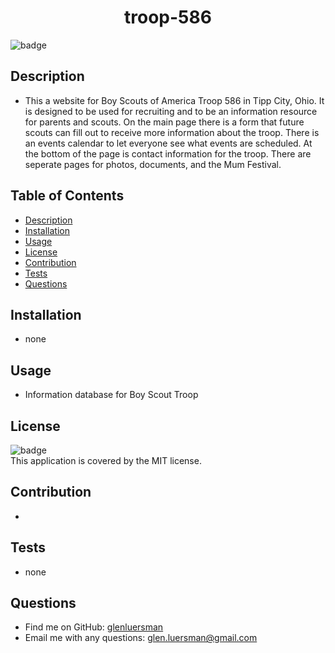 
<h1 align="center">troop-586</h1>
  
![badge](https://img.shields.io/badge/license-MIT-brightgreen)<br />
## Description
- This a website for Boy Scouts of America Troop 586 in Tipp City, Ohio. It is designed to be used for recruiting and to be an information resource for parents and scouts. On the main page there is a form that future scouts can fill out to receive more information about the troop. There is an events calendar to let everyone see what events are scheduled. At the bottom of the page is contact information for the troop. There are seperate pages for photos, documents, and the Mum Festival.
## Table of Contents
- [Description](#description)
- [Installation](#installation)
- [Usage](#usage)
- [License](#license)
- [Contribution](#contribution)
- [Tests](#tests)
- [Questions](#questions)
## Installation
- none
## Usage
- Information database for Boy Scout Troop
## License
![badge](https://img.shields.io/badge/license-MIT-brightgreen)
<br />
This application is covered by the MIT license. 
## Contribution
- 
## Tests
- none
## Questions
- Find me on GitHub: [glenluersman](https://github.com/glenluersman)
- Email me with any questions: glen.luersman@gmail.com
    